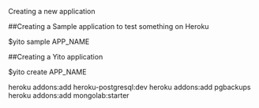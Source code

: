 Creating a new application

##Creating a Sample application to test something on Heroku

$yito sample APP_NAME

##Creating a Yito application

$yito create APP_NAME

heroku addons:add heroku-postgresql:dev
heroku addons:add pgbackups
heroku addons:add mongolab:starter